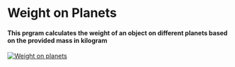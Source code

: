 # Weight on Planets

#### This prgram calculates the weight of an object on different planets based on the provided mass in kilogram

<a href=''>![Weight on planets]()</a>
